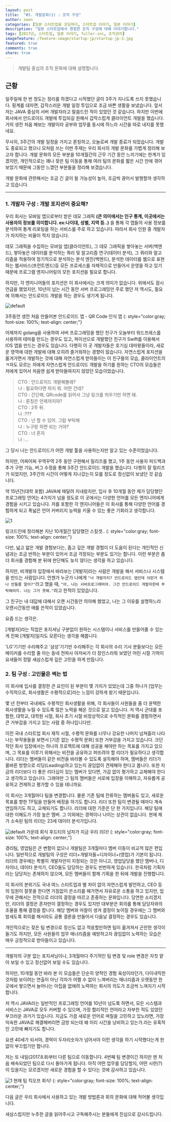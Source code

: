 ```yaml
---
layout: post
title:  "#3. 개발문화(1) : 조직 구성"
author: seon
categories: [일본 스타트업을 코딩하다, 스타트업 이야기, 일본 이야기]
description: "일본 스타트업에서 경험한 조직 구성에 대해 이야기합니다."
tags: [2017년, 스타트업, 일본 이야기, fuller-inc, 조직관리]
imagefeature: /feature-image/startup-jp/startup-jp-3.jpg
featured: true
comments: true
share: true
---
```


> 개발팀 중심의 조직 문화에 대해 설명합니다.

## 근황


일주일에 한 번 정도는 정리를 하겠다고 시작했던 글이 3주가 지나도록 쓰지 못했습니다. 핑계를 대자면, 갑작스러운 개발 일정 투입으로 조금 바쁜 생활을 보냈습니다. 앞서 저는 JAVA 중심의 서버 개발자라고 말씀드린 적이 있었던 것 같습니다. 하지만 이번에 회사에서 안드로이드 개발에 투입되길 원해서 갑작스럽게 클라이언트 개발을 했습니다. 거의 생전 처음 해보는 개발이라 공부와 업무를 동시에 하느라 시간을 따로 내지를 못했네요.



무사히, 3주간의 개발 일정을 가지고 론칭하고, 오늘로써 개발 종료가 되었습니다. 개발도 종료되고 했으니 모처럼 쓰는 이번 주제는 우리 회사의 개발 문화를 가볍게 정리해 보고자 합니다. 개발 문화의 모든 부분을 10개월간의 근무 기간 동안 느끼기에는 한계가 있겠지만, 개인적으로는 꽤나 잦은 팀 이동을 통해 여러 팀의 문화를 짧은 시간 안에 겪어보았기 때문에 그동안 느꼈던 부분들을 정리해 보겠습니다.



개발 문화에 관련해서는 조금 긴 글이 될 가능성이 높아, 조금씩 끊어서 발행할까 생각하고 있습니다.

- - -

### 1. 개발자 구성 : 개발 포지션이 중요해?


우리 회사는 모바일 앱으로부터 받은 데모 그래픽 **(큰 의미에서는 인구 통계, 이곳에서는 사용자의 정보를 의미합니다. ex:나이대, 성별, 지역 등..)** 을 통해 각 앱들의 사용 정보를 분석하여 통계 리포팅을 하는 서비스를 주로 하고 있습니다. 따라서 회사 인원 중 개발자가 차지하는 비율이 적지 않습니다. 



데모 그래픽을 수집하는 모바일 앱(클라이언트), 그 데모 그래픽을 쌓아놓는 서버(백엔드), 쌓아놓은 데이터를 분석하는 쿼리 및 알고리즘 연구(데이터 분석), 그 쿼리와 알고리즘을 적용하여 정기적으로 분석하는 분석 엔진(백엔드), 분석한 데이터를 웹으로 표현하는 웹서비스(프런트엔드)등 모든 프로세스를 자체적으로 만들어서 운영을 하고 있기 때문에 프로그램 엔지니어링의 모든 포지션을 필요로 합니다.



하지만, 각 엔지니어들의 포지션은 이 회사에서는 크게 의미가 없습니다. 위에서도 잠시 언급을 했었지만, 10년이 넘는 시간 동안 서버 프로그래밍만 주로 했던 저 역시도, 필요에 의해서는 안드로이드 개발을 하는 경우도 생기게 됩니다.


![default](https://s3-ap-northeast-1.amazonaws.com/seonology-blog/jekyll/startup-jp-3/1.png)

3주동안 생전 처음 만들어본 안드로이드 앱 - QR Code 인식 앱
{: style="color:gray; font-size: 100%; text-align: center;"}

어제까지 golang을 사용하여 서버 프로그래밍을 했던 친구가 오늘부터 워드프레스를 사용하여 테마를 만드는 경우도 있고, 파이선으로 개발했던 친구가 Swift를 이용해서 IOS 앱을 만드는 경우도 있습니다. 다행히 이 곳 개발자들은 호기심 대마왕들이라, 새로운 영역에 대한 개발에 대해 오히려 즐거워하는 경향이 많습니다. 자연스럽게 포지션을 옮겨가면서 개발하는 것에 대해 자연스럽게 받아들이는 이 친구들의 모습, 클라이언트의 ㅋ자도 모르는 저에게 자연스럽게 안드로이드 개발을 하기를 원하는 CTO의 모습들은 저에게 있어서 처음엔 쉽게 받아들여지지 않았던 모습이었습니다.



>CTO : 안드로이드 개발해볼래?<br>
나 : 필요하다면 하지 뭐. 어떤 건데?<br>
CTO : 간단해, QRcode를 읽어서 그냥 링크를 띄우기만 하면 돼.<br>
나 : 론칭은 언제까지야?<br>
CTO : 2주 뒤.<br>
나 :???<br>
CTO : 넌 할 수 있어. 그럼 부탁해<br>
나 : 누구랑 하면 되는 거야?<br>
CTO : 너 혼자<br>
나 :...<br>


그 당시 나는 안드로이드가 어떤 개발 툴을 사용하는지만 알고 있는 수준이었습니다.

하지만, 어찌어찌 꾸역꾸역 2주 동안 구현해서 릴리즈를 했고, 1주 동안 사용자 피드백과 추가 구현 기능, 버그 수정을 통해 3주간 안드로이드 개발을 했습니다. 다행히 잘 릴리즈가 되었지만, 3주간의 시간이 어떻게 지나갔는지 모를 정도로 정신없이 보냈던 것 같습니다.



약 15년간(대학 포함) JAVA에 매달려 지내왔지만, 입사 후 10개월 동안 제가 담당했던 프로그래밍 언어는 4가지가 넘을 정도로 이 곳에서는 다양한 언어를 모든 엔지니어에게 경험을 시키고 있습니다. 저를 포함한 각 엔지니어들은 이 회사를 통해 다양한 언어를 경험하게 되고 폭넓은 언어 커버리지 능력을 키울 수 있는 좋은 기회라고 생각합니다.

![1](https://s3-ap-northeast-1.amazonaws.com/seonology-blog/jekyll/startup-jp-3/2.png)

링크드인에 정리해본 지난 10개월간 담당했던 스킬셋..
{: style="color:gray; font-size: 100%; text-align: center;"}

다만, 넓고 얇은 개발 경험보다는, 좁고 깊은 개발 경험이 더 도움이 된다는 개인적인 신념과는 조금 반하는 부분이 있어서 조금 걱정되는 부분도 있기는 합니다. 이런 부분은 좀 더 회사를 경험해 본 뒤에 판단해도 늦지 않다는 생각을 하고 있습니다.



하지만, 비개발자 입장에서 바라보는 [개발자]라는 사람은 개발을 해서 서비스나 시스템을 만드는 사람입니다. 언젠가 누군가 나에게 `"너 개발자지? 안드로이드 앱인데 이런거 하나 만들줄 알아?"`라고 했을 때, `"아, 나는 서버프로그래머야. 그건 안드로이드 개발자한테 부탁해야지. 나는 그거 못해."`라고 한적이 있었습니다.

그 친구는 내 대답에 대해서 오랜 시간동안 의아해 했었고, 나는 그 이유를 설명하느라 오랜시간동안 애를 쓴적이 있었습니다.



요즘 드는 생각은.

[개발자]라는 직업은 포지셔닝 구분없이 원하는 시스템이나 서비스를 만들어줄 수 있는게 진짜 [개발자]일지도 모른다는 생각을 해봅니다.

'LG'기기만 수리해주고 '삼성'기기만 수리해주는 각 회사의 수리 기사 분들보다는 모든 메이커를 수리할 줄 아는 동네 전파사 아저씨가 더 장인스러워 보였던 어린 시절 기억이 요새들어 정말 새삼스럽게 깊은 고민을 하게 만듭니다.







### 2. 팀 구성 : 고인물은 썩는 법


이 회사에 입사를 결정한 큰 요인이 된 부분이 몇 가지가 있었는데 그중 하나가 [업무는 수직적으로, 회사생활은 수평적으로]라는 느낌이 강하게 왔기 때문입니다.



몇 년 전부터 국내에도 수평적인 회사생활을 위해, 각 회사들이 사원들을 좀 더 윤택한 회사생활을 누릴 수 있도록 많은 노력을 해온 것으로 알고 있습니다. 저 역시 군대를 포함한, 대학교, 대학원 시절, 회사 초기 시절 비정상적으로 수직적인 문화를 경험하면서 큰 거부감을 가지고 있는 사람 중 하나입니다만.



이전 국내 스타트업 회사 재직 시절, 수평적 문화를 너무나 강요한 나머지 넘쳐흘러 나타나는 부작용들을 보면서 [기준 없는 수평적 문화] 또한 거부감을 가지고 있습니다. 크던 작던 회사 입장에서는 하나의 프로젝트에 대해 성공을 해야만 하는 목표를 가지고 있으며, 그 목표를 이루기 위해서는 비전을 공유하고 퍼뜨려야 할 리더가 필요하다고 생각합니다. 리더는 멤버들이 같은 비전을 바라볼 수 있도록 설득해야 하며, 멤버들은 리더가 올바른 방향으로 리딩(Leading)하고 있는지 끊임없이 견제해야 한다고 봅니다. 또한 지금의 리더보다 더 좋은 리더십이 있는 멤버가 있다면, 가감 없이 평가하고 교체해야 한다고 생각하고 있습니다. 그래야만 그 팀의 멤버들은 서로에 입장을 이해하고, 자유롭게 공유하고 견제하고 평가할 수 있을 테니까요.



이 회사는 3개월마다 팀을 변경합니다. 물론 기존 팀에 잔류하는 멤버들도 있고, 새로운 목표를 향한 TF팀을 만들어 배정을 하기도 합니다. 리더 또한 팀이 변경될 때마다 계속 연임하기도 하고, 교체되기도 합니다. 리더에 대한 기준은 단 한 가지입니다. 해당 팀에 대한 이해도가 가장 높은 멤버. 그 이외에는 경력이나 나이는 상관이 없습니다. 현재 제가 소속된 팀의 리더는 23세 데이터 분석가입니다. 



![default](https://s3-ap-northeast-1.amazonaws.com/seonology-blog/jekyll/startup-jp-3/3.jpg)
가운데 회식 후드티의 남자가 지금 우리 리더!
{: style="color:gray; font-size: 100%; text-align: center;"}

경리팀, 영업팀은 큰 변함이 없으나 개발팀은 3개월마다 멤버 이동이 비교적 많은 편입니다.  일반적으로 개발팀의 구성은 리더+개발자들+디자이너+(영업)가 기본이 됩니다. 리더의 경우에는 특별히 개발자만이 지정되는 것은 아니고, 영업담당을 했던 멤버나, 디자이너, 데이터 분석가, CEO들도 담당하는 경우도 빈번하게 있습니다. 한국처럼 기획자라는 담당자는 존재하지 않으며, 모든 멤버들이 함께 기획을 한 뒤에 개발을 진행합니다.

이 회사의 분위기도 국내 여느 스타트업과 별 차이 없이 자연스럽게 발언하고, CEO 등의 임원이 잘못을 한다면 거침없이 쓴소리를 해가면서 자유로운 소통을 하고 있지만, 업무에 관해서는 전적으로 리더의 결정을 따르고 존중하는 문화입니다. 당연한 소리겠지만, 리더의 결정은 혼자만이 결정하는 경우도 있지만 대부분은 회의를 통해 담당자와의 조율을 통해 결정을 합니다. 해당 멤버와 마찰이 생겨 결정이 늦어질 경우에는 그 멤버와 밤새도록 회의를 해서라도 공통 결론을 만들어서 다음날 결정하는 경우도 있습니다.



개인적으로는 잦은 팀 변경으로 정신도 없고 적응할만하면 팀이 옮겨져서 곤란한 생각이 들기도 하지만, 모든 사원들의 업무 매너리즘을 예방하고자 끊임없이 노력하는 모습은 매우 긍정적으로 받아들이고 있습니다.

- - -

개발자의 구분 없는 포지셔닝이나, 3개월마다 주기적인 팀 변경 및 role 변경은 자칫 얕아 보일 수 있고 정신없어 보일 수도 있습니다.

하지만, 10개월 동안 바라 본 이 모습들은 단순히 양적인 경험 육성이라던가, 다이내믹한 것처럼 보이려는 연출이 아닌 각자가 어쩔 수 없이 느껴버리는 매너리즘과 오랫동안 한 곳에서 쌓으면서 늘어나는 아집을 없애려 노력하는 회사의 의도가 조금씩 느껴지기 시작합니다.

저 역시 JAVA라는 일반적인 프로그래밍 언어를 10년이 넘도록 하면서, 모든 시스템과 서비스는 JAVA로 모두 커버할 수 있으며, 가장 합리적인 언어라고 자부한 적도 있었던 부끄러운 과거가 있습니다. 지금도 가끔 새로운 언어로 며칠을 고민하고 있노라면, 가장 익숙한 JAVA로 해결해버리면 금방 되는데 왜 이리 시간을 낭비하고 있는가.라는 유혹적인 고민에 빠지기도 합니다.



요샌 40세가 되서야, 경력이 두자리숫자가 넘어서야 이런 생각을 하기 시작했다는게 한없이 부끄럽기만 합니다. 



저는 또 내일(2017.8.8)부터 다른 팀으로 이동합니다. 4번째 팀 변경이긴 하지만 맨 처음 배속되었던 팀으로 다시 돌아가게 됩니다. 아직 어떤 업무를 담당할지, 어떤 시련(?)이 있을지는 모르겠지만 새로운 경험을 할 수 있다는 것에 감사하고 있습니다. 


![1](https://s3-ap-northeast-1.amazonaws.com/seonology-blog/jekyll/startup-jp-3/4.jpg)
현재 팀 킥오프 회식!
{: style="color:gray; font-size: 100%; text-align: center;"}

다음 글은 우리 회사에서 사용하고 있는 개발 방법론과 회의 문화에 대해 적어볼 생각입니다. 

새삼스럽지만 누추한 글을 읽어주시고 구독해주시는 분들에게 진심으로 감사드립니다.